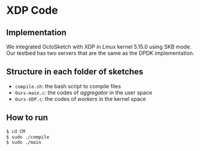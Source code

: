 XDP Code
============

Implementation
--------------------
We integrated OctoSketch with XDP in Linux kernel 5.15.0 using SKB mode. Our testbed has two servers that are the same as the DPDK implementation.

Structure in each folder of sketches
--------------------
*  `compile.sh`: the bash script to compile files
*  `Ours-main.c`: the codes of *aggregator* in the user space
*  `Ours-XDP.c`: the codes of *workers* in the kernel space

How to run
-------
```bash
$ cd CM
$ sudo ./compile
$ sudo ./main
```

